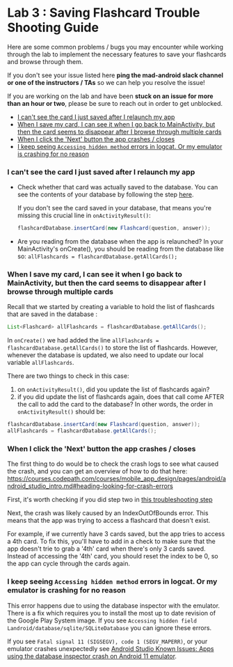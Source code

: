 # Lab 3 : Saving Flashcard Trouble Shooting Guide

Here are some common problems / bugs you may encounter while working through the lab to implement the necessary features to save your flashcards and browse through them.

If you don't see your issue listed here **ping the mad-android slack channel or one of the instructors / TAs** so we can help you resolve the issue!  

If you are working on the lab and have been **stuck on an issue for more than an hour or two**, please be sure to reach out in order to get unblocked.

- [I can't see the card I just saved after I relaunch my app](#heading-i-cant-see-the-card-i-just-saved-after-i-relaunch-my-app)
- [When I save my card, I can see it when I go back to MainActivity, but then the card seems to disappear after I browse through multiple cards](#heading-when-i-save-my-card-i-can-see-it-when-i-go-back-to-mainactivity-but-then-the-card-seems-to-disappear-after-i-browse-through-multiple-cards)
- [When I click the 'Next' button the app crashes / closes](#heading-when-i-click-the-next-button-the-app-crashes-closes)
- [I keep seeing `Accessing hidden method` errors in logcat. Or my emulator is crashing for no reason](#heading-i-keep-seeing-accessing-hidden-method-errors-in-logcat-or-my-emulator-is-crashing-for-no-reason)

### I can't see the card I just saved after I relaunch my app  

- Check whether that card was actually saved to the database. You can see the contents of your database by following the step [here](https://courses.codepath.com/courses/mobile_app_design/pages/android/walkthroughs/lab3_walkthrough.md#heading-set-up-for-viewing-the-contents-of-your-apps-database).

  If you don't see the card saved in your database, that means you're missing this crucial line in `onActivityResult()`:

  ```java
  flashcardDatabase.insertCard(new Flashcard(question, answer));
  ```

- Are you reading from the database when the app is relaunched? In your MainActivity's onCreate(), you should be reading from the database like so: `allFlashcards = flashcardDatabase.getAllCards();`  


### When I save my card, I can see it when I go back to MainActivity, but then the card seems to disappear after I browse through multiple cards  

Recall that we started by creating a variable to hold the list of flashcards that are saved in the database :

```java
List<Flashcard> allFlashcards = flashcardDatabase.getAllCards();

```

In `onCreate()` we had added the line `allFlashcards = flashcardDatabase.getAllCards()` to store the list of flashcards. However, whenever the database is updated, we also need to update our local variable `allFlashcards`.

There are two things to check in this case:
1) on `onActivityResult()`, did you update the list of flashcards again?
2) if you did update the list of flashcards again, does that call come AFTER the call to add the card to the database? In other words, the order in `onActivityResult()` should be:

```java
flashcardDatabase.insertCard(new Flashcard(question, answer));
allFlashcards = flashcardDatabase.getAllCards();

```

### When I click the 'Next' button the app crashes / closes  

The first thing to do would be to check the crash logs to see what caused the crash, and you can get an overview of how to do that here: https://courses.codepath.com/courses/mobile_app_design/pages/android/android_studio_intro.md#heading-looking-for-crash-errors  

First, it's worth checking if you did step two in [this troubleshooting step](#heading-when-i-save-my-card-i-can-see-it-when-i-go-back-to-mainactivity-but-then-the-card-seems-to-disappear-after-i-browse-through-multiple-cards)

Next, the crash was likely caused by an IndexOutOfBounds error. This means that the app was trying to access a flashcard that doesn't exist.  

For example, if we currently have 3 cards saved, but the app tries to access a 4th card. To fix this, you'll have to add in a check to make sure that the app doesn't trie to grab a '4th' card when there's only 3 cards saved. Instead of accessing the '4th' card, you should reset the index to be 0, so the app can cycle through the cards again.


### I keep seeing `Accessing hidden method` errors in logcat. Or my emulator is crashing for no reason

This error happens due to using the database inspector with the emulator. There is a fix which requires you to install the most up to date revision of the Google Play System image.
If you see `Accessing hidden field Landroid/database/sqlite/SQLiteDatabase` you can ignore these errors.

If you see `Fatal signal 11 (SIGSEGV), code 1 (SEGV_MAPERR)`, or your emulator crashes unexpectedly see [Android Studio Known Issues: Apps using the database inspector crash on Android 11 emulator](https://developer.android.com/studio/known-issues#ki-android-11-db-inspector).
